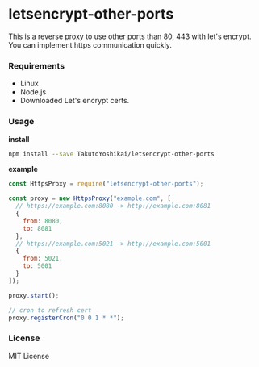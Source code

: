 # letsencrypt-other-ports
This is a reverse proxy to use other ports than 80, 443 with let's encrypt. You can implement https communication quickly.

### Requirements
* Linux
* Node.js
* Downloaded Let's encrypt certs.

### Usage
**install**
```bash
npm install --save TakutoYoshikai/letsencrypt-other-ports
```

**example**
```javascript
const HttpsProxy = require("letsencrypt-other-ports");

const proxy = new HttpsProxy("example.com", [
  // https://example.com:8080 -> http://example.com:8081
  {
    from: 8080,
    to: 8081
  },
  // https://example.com:5021 -> http://example.com:5001
  {
    from: 5021,
    to: 5001
  }
]);

proxy.start();

// cron to refresh cert
proxy.registerCron("0 0 1 * *");
```


### License
MIT License
